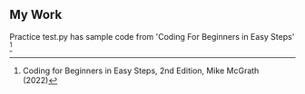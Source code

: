 ## **My Work**
Practice test.py has sample code from 'Coding For Beginners in Easy Steps' [^1]







[^1]: Coding for Beginners in Easy Steps, 2nd Edition, Mike McGrath (2022)